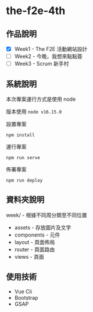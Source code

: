 # the-f2e-4th

## 作品說明

- [x] Week1 - The F2E 活動網站設計
- [ ] Week2 - 今晚，我想來點點簽
- [ ] Week3 - Scrum 新手村

## 系統說明

本次專案運行方式是使用 node

版本使用 `node v16.15.0`

設置專案
```
npm install
```

運行專案
```
npm run serve
```

佈署專案
```
npm run deploy
```
## 資料夾說明
week/ - 根據不同周分類至不同位置
* assets - 存放圖片及文字
* components - 元件
* layout - 頁面佈局
* router - 頁面路由
* views - 頁面

## 使用技術
* Vue Cli
* Bootstrap
* GSAP


